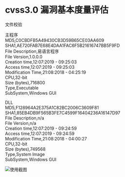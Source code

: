 # cvss3.0 漏洞基本度量评估

文件校验

主程序  
MD5,C0CBDFB5A49430CB3D59B65CE03AA609  
SHA1,AE720FAB7E68E4DAA1FAC6F5B21616747BB5F9FD  
File Description,易语言程序  
File Version,1.0.0.0  
Creation time,12:07:2019 - 09:25:03  
Access time,12:07:2019 - 09:25:03  
Modification Time,21:08:2018 - 04:25:19  
CPU,32-bit  
Size (bytes),716800  
Type,Executable  
SubSystem,Windows GUI  


DLL  
MD5,F128964A2E375A1C82BC2006C3609F81  
SHA1,85EB4DB9F565B3FE7C4599F16404236A16147D97  
File Description,n/a  
File Version,n/a  
Creation time,12:07:2019 - 09:24:59  
Access time,12:07:2019 - 09:24:59  
Modification Time,21:08:2018 - 04:00:27  
CPU,32-bit  
Size (bytes),749568  
Type,System Image  
SubSystem,Windows GUI  


![使用截图](https://github.com/greekn/Tao-loophole-demo/blob/master/cvss3.0/1.png)


